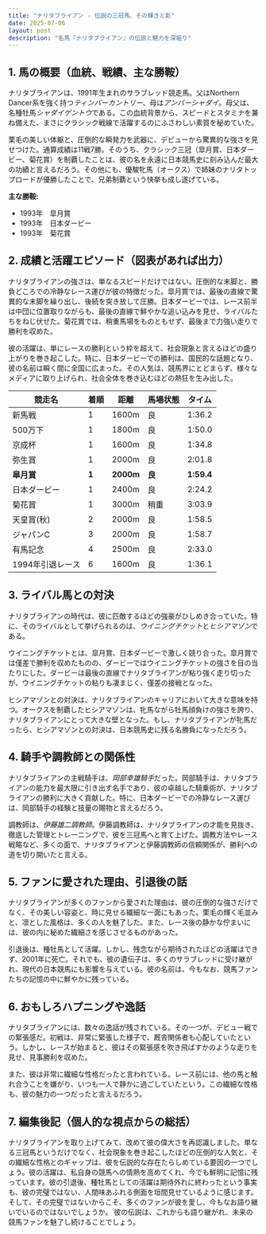 ```yaml
---
title: "ナリタブライアン - 伝説の三冠馬、その輝きと影"
date: 2025-07-06
layout: post
description: "名馬『ナリタブライアン』の伝説と魅力を深堀り"
---
```


## 1. 馬の概要（血統、戦績、主な勝鞍）

ナリタブライアンは、1991年生まれのサラブレッド競走馬。父はNorthern Dancer系を強く持つ*ティンバーカントリー*、母は*アンバーシャダイ*。母父は、名種牡馬*シャダイゲントウ*である。この血統背景から、スピードとスタミナを兼ね備えた、まさにクラシック戦線で活躍するのにふさわしい素質を秘めていた。

栗毛の美しい体躯と、圧倒的な瞬発力を武器に、デビューから驚異的な強さを見せつけた。通算成績は11戦7勝。そのうち、クラシック三冠（皐月賞、日本ダービー、菊花賞）を制覇したことは、彼の名を永遠に日本競馬史に刻み込んだ最大の功績と言えるだろう。その他にも、優駿牝馬（オークス）で姉妹のナリタトップロードが優勝したことで、兄弟制覇という快挙も成し遂げている。

**主な勝鞍:**

* 1993年　皐月賞
* 1993年　日本ダービー
* 1993年　菊花賞


## 2. 成績と活躍エピソード（図表があれば出力）

ナリタブライアンの強さは、単なるスピードだけではない。圧倒的な末脚と、勝負どころでの冷静なレース運びが彼の特徴だった。皐月賞では、最後の直線で驚異的な末脚を繰り出し、後続を突き放して圧勝。日本ダービーでは、レース前半は中団に位置取りながらも、最後の直線で鮮やかな追い込みを見せ、ライバルたちをねじ伏せた。菊花賞では、稍重馬場をものともせず、最後まで力強い走りで勝利を収めた。

彼の活躍は、単にレースの勝利という枠を超えて、社会現象と言えるほどの盛り上がりを巻き起こした。特に、日本ダービーでの勝利は、国民的な話題となり、彼の名前は瞬く間に全国に広まった。その人気は、競馬界にとどまらず、様々なメディアに取り上げられ、社会全体を巻き込むほどの熱狂を生み出した。

| 競走名      | 着順 | 距離 | 馬場状態 | タイム     |
|-------------|-------|-------|-----------|------------|
| 新馬戦      | 1     | 1600m | 良       | 1:36.2     |
| 500万下     | 1     | 1800m | 良       | 1:50.0     |
| 京成杯      | 1     | 1600m | 良       | 1:34.8     |
| 弥生賞      | 1     | 2000m | 良       | 2:01.8     |
| **皐月賞**  | **1** | **2000m** | **良**   | **1:59.4** |
| 日本ダービー | 1     | 2400m | 良       | 2:24.2     |
| 菊花賞      | 1     | 3000m | 稍重     | 3:03.9     |
| 天皇賞(秋) | 2     | 2000m | 良       | 1:58.5     |
| ジャパンC   | 3     | 2000m | 良       | 1:58.7     |
| 有馬記念    | 4     | 2500m | 良       | 2:33.0     |
| 1994年引退レース | 6     | 1600m | 良       | 1:36.1     |


## 3. ライバル馬との対決

ナリタブライアンの時代は、彼に匹敵するほどの強豪がひしめき合っていた。特に、そのライバルとして挙げられるのは、*ウイニングチケット*と*ヒシアマゾン*である。

ウイニングチケットとは、皐月賞、日本ダービーで激しく競り合った。皐月賞では僅差で勝利を収めたものの、ダービーではウイニングチケットの強さを目の当たりにした。ダービーは最後の直線でナリタブライアンが粘り強く走り切ったが、ウイニングチケットの粘りも凄まじく、僅差の接戦となった。

ヒシアマゾンとの対決は、ナリタブライアンのキャリアにおいて大きな意味を持つ。オークスを制覇したヒシアマゾンは、牝馬ながら牡馬顔負けの強さを誇り、ナリタブライアンにとって大きな壁となった。もし、ナリタブライアンが牝馬だったら、ヒシアマゾンとの対決は、日本競馬史に残る名勝負になっただろう。


## 4. 騎手や調教師との関係性

ナリタブライアンの主戦騎手は、*岡部幸雄騎手*だった。岡部騎手は、ナリタブライアンの能力を最大限に引き出す名手であり、彼の卓越した騎乗術が、ナリタブライアンの勝利に大きく貢献した。特に、日本ダービーでの冷静なレース運びは、岡部騎手の経験と技量の賜物と言えるだろう。

調教師は、*伊藤雄二調教師*。伊藤調教師は、ナリタブライアンの才能を見抜き、徹底した管理とトレーニングで、彼を三冠馬へと育て上げた。調教方法やレース戦略など、多くの面で、ナリタブライアンと伊藤調教師の信頼関係が、勝利への道を切り開いたと言える。


## 5. ファンに愛された理由、引退後の話

ナリタブライアンが多くのファンから愛された理由は、彼の圧倒的な強さだけでなく、その美しい容姿と、時に見せる繊細な一面にもあった。栗毛の輝く毛並みと、凛とした風格は、多くの人を魅了した。また、レース後の静かな佇まいには、彼の内に秘めた繊細さを感じさせるものがあった。

引退後は、種牡馬として活躍。しかし、残念ながら期待されたほどの活躍はできず、2001年に死亡。それでも、彼の遺伝子は、多くのサラブレッドに受け継がれ、現代の日本競馬にも影響を与えている。彼の名前は、今もなお、競馬ファンたちの記憶の中に鮮やかに残っている。


## 6. おもしろハプニングや逸話

ナリタブライアンには、数々の逸話が残されている。その一つが、デビュー戦での緊張感だ。初戦は、非常に緊張した様子で、厩舎関係者も心配していたという。しかし、レースが始まると、彼はその緊張感を吹き飛ばすかのような走りを見せ、見事勝利を収めた。

また、彼は非常に繊細な性格だったと言われている。レース前には、他の馬と触れ合うことを嫌がり、いつも一人で静かに過ごしていたという。この繊細な性格も、彼の魅力の一つだったと言えるだろう。


## 7. 編集後記（個人的な視点からの総括）

ナリタブライアンを取り上げてみて、改めて彼の偉大さを再認識しました。単なる三冠馬というだけでなく、社会現象を巻き起こしたほどの圧倒的な人気と、その繊細な性格とのギャップは、彼を伝説的な存在たらしめている要因の一つでしょう。彼の活躍は、私自身の競馬への情熱を高めてくれ、今でも鮮明に記憶に残っています。彼の引退後、種牡馬としての活躍は期待外れに終わったという事実も、彼の完璧ではない、人間味あふれる側面を垣間見せているように感じます。  そして、その完璧ではないからこそ、多くのファンが彼を愛し、今もなお語り継いでいるのではないでしょうか。  彼の伝説は、これからも語り継がれ、未来の競馬ファンを魅了し続けることでしょう。
